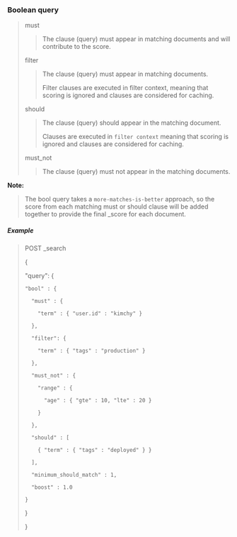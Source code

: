 ### Boolean query 

> 
> must
> 
>> 
>> The clause (query) must appear in matching documents and will contribute to the score.
>> 
>
> filter
> 
>> 
>> The clause (query) must appear in matching documents.
>> 
>>  Filter clauses are executed in filter context, meaning that scoring is ignored and clauses are considered for caching.
>>
>
> should
> 
>> 
>> The clause (query) should appear in the matching document. 
>> 
>> Clauses are executed in `filter context` meaning that scoring is ignored and clauses are considered for caching.
>> 
>
> must_not
> 
>> 
>> The clause (query) must not appear in the matching documents. 
>> 
>

**Note:** 

> 
> The bool query takes a `more-matches-is-better` approach, so the score from each matching must or should clause will be added together to provide the final _score for each document.
> 

##### Example

> 
> POST _search
> 
> {
> 
>   "query": {
> 
>     "bool" : {
> 
>       "must" : {
> 
>         "term" : { "user.id" : "kimchy" }
> 
>       },
> 
>       "filter": {
> 
>         "term" : { "tags" : "production" }
> 
>       },
> 
>       "must_not" : {
> 
>         "range" : {
> 
>           "age" : { "gte" : 10, "lte" : 20 }
> 
>         }
> 
>       },
> 
>       "should" : [
> 
>         { "term" : { "tags" : "deployed" } }
> 
>       ],
> 
>       "minimum_should_match" : 1,
> 
>       "boost" : 1.0
> 
>     }
> 
>   }
> 
> }
> 
